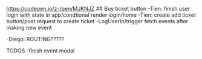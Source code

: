 https://codepen.io/z-/pen/MJKNJZ ## Buy ticket button
-Tien: finish user login with state in app/condtional render login/home
-Tien: create add ticket button/post request to create ticket
-LogUserIn/trigger fetch events after making new event

-Diego: ROUTING?????

TODOS
-finish event modal

